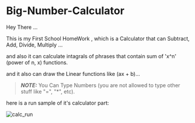 # Big-Number-Calculator
Hey There ...

This is my First School HomeWork , 
which is a Calculator that can Subtract, Add, Divide, Multiply ...

and also it can calculate intagrals of phrases that contain sum of 'x^n' (power of n, x) functions.

and it also can draw the Linear functions like (ax + b)...

> **_NOTE:_**  You Can Type Numbers (you are not allowed to type other stuff like "=", "*", etc).

here is a run sample of it's calculator part:

![calc_run](https://user-images.githubusercontent.com/80680631/112719344-2bb0ed80-8f16-11eb-8788-3adc9417399e.gif)
